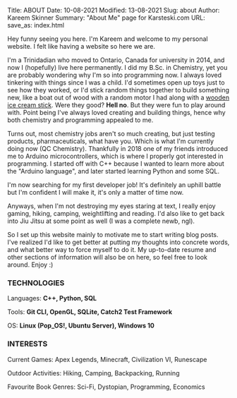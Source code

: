 Title: ABOUT
Date: 10-08-2021
Modified: 13-08-2021
Slug: about
Author: Kareem Skinner
Summary: "About Me" page for Karsteski.com
URL:
save_as: index.html

Hey funny seeing you here. I'm Kareem and welcome to my personal website. I felt like having a website so here we are.

I'm a Trinidadian who moved to Ontario, Canada for university in 2014, and now I (hopefully) live here permanently. I did my B.Sc. in Chemistry, yet you are probably wondering why I'm so into programming now. I always loved tinkering with things since I was a child. I'd sometimes open up toys just to see how they worked, or I'd stick random things together to build something new, like a boat out of wood with a random motor I had along with a [wooden ice cream stick]({about.md}/../../images/about/ice-cream-sticks.jpg). Were they good? **Hell no**. But they were fun to play around with. Point being I've always loved creating and building things, hence why both chemistry and programming appealed to me.

Turns out, most chemistry jobs aren't so much creating, but just testing products, pharmaceuticals, what have you. Which is what I'm currently doing now (QC Chemistry). Thankfully in 2018 one of my friends introduced me to Arduino microcontrollers, which is where I properly got interested in programming. I started off with C++ because I wanted to learn more about the "Arduino language", and later started learning Python and some SQL.

I'm now searching for my first developer job! It's definitely an uphill battle but I'm confident I will make it, it's only a matter of time now.

Anyways, when I'm not destroying my eyes staring at text, I really enjoy gaming, hiking, camping, weightlifting and reading. I'd also like to get back into Jiu Jitsu at some point as well (I was a complete newb, ngl).

So I set up this website mainly to motivate me to start writing blog posts. I've realized I'd like to get better at putting my thoughts into concrete words, and what better way to force myself to do it. My up-to-date resume and other sections of information will also be on here, so feel free to look around. Enjoy :)

### **TECHNOLOGIES**

Languages: **C++, Python, SQL**

Tools: **Git CLI, OpenGL, SQLite, Catch2 Test Framework**

OS: **Linux (Pop_OS!, Ubuntu Server), Windows 10**

### **INTERESTS**

Current Games: Apex Legends, Minecraft, Civilization VI, Runescape

Outdoor Activities: Hiking, Camping, Backpacking, Running

Favourite Book Genres: Sci-Fi, Dystopian, Programming, Economics
